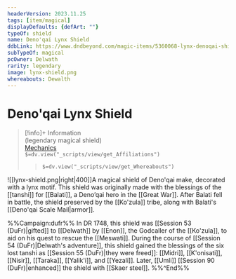 ```yaml
---
headerVersion: 2023.11.25
tags: [item/magical]
displayDefaults: {defArt: ""}
typeOf: shield
name: Deno'qai Lynx Shield
ddbLink: https://www.dndbeyond.com/magic-items/5360068-lynx-denoqai-shield
subTypeOf: magical
pcOwner: Delwath
rarity: legendary
image: lynx-shield.png
whereabouts: Dewalth
---
```

# Deno'qai Lynx Shield
>[!info]+ Information  
> (legendary magical shield)  
> [Mechanics](https://www.dndbeyond.com/magic-items/5360068-lynx-denoqai-shield)  
> `$=dv.view("_scripts/view/get_Affiliations")`  
>> `$=dv.view("_scripts/view/get_Whereabouts")`

![[lynx-shield.png|right|400]]A magical shield of Deno'qai make, decorated with a lynx motif. This shield was originally made with the blessings of the [[tanshi]] for [[Balati]], a Deno’qai hero in the [[Great War]]. After Balati fell in battle, the shield preserved by the [[Ko'zula]] tribe, along with Balati's [[Deno'qai Scale Mail|armor]]. 

%%Campaign:dufr%%
In DR 1748, this shield was [[Session 53 (DuFr)|gifted]] to [[Delwath]] by [[Enon]], the Godcaller of the [[Ko'zula]], to aid on his quest to rescue the [[Meswati]]. During the course of [[Session 54 (DuFr)|Delwath's adventure]], this shield gained the blessings of the six lost tanshi as [[Session 55 (DuFr)|they were freed]]: [[Midri]], [[K'onisati]], [[Nisir]], [[Taraka]], [[Yalik'i]], and [[Yezali]]. Later, [[Umli]] [[Session 90 (DuFr)|enhanced]] the shield with [[Skaer steel]]. 
%%^End%%